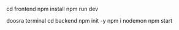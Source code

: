 cd frontend
npm install
npm run dev

doosra terminal
cd backend
npm init -y
npm i nodemon
npm start

